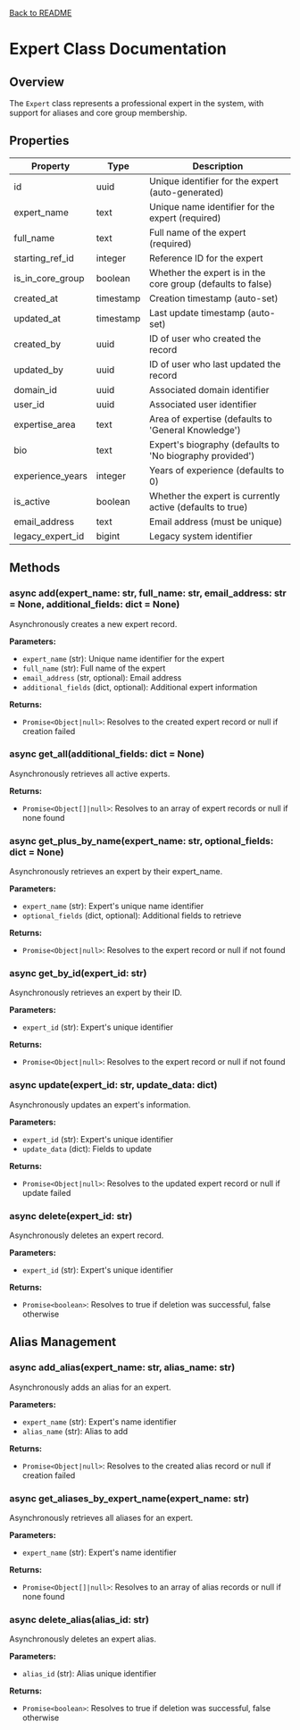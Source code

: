 [Back to README](../../README.md)

# Expert Class Documentation

## Overview
The `Expert` class represents a professional expert in the system, with support for aliases and core group membership.

## Properties

| Property | Type | Description |
|----------|------|-------------|
| id | uuid | Unique identifier for the expert (auto-generated) |
| expert_name | text | Unique name identifier for the expert (required) |
| full_name | text | Full name of the expert (required) |
| starting_ref_id | integer | Reference ID for the expert |
| is_in_core_group | boolean | Whether the expert is in the core group (defaults to false) |
| created_at | timestamp | Creation timestamp (auto-set) |
| updated_at | timestamp | Last update timestamp (auto-set) |
| created_by | uuid | ID of user who created the record |
| updated_by | uuid | ID of user who last updated the record |
| domain_id | uuid | Associated domain identifier |
| user_id | uuid | Associated user identifier |
| expertise_area | text | Area of expertise (defaults to 'General Knowledge') |
| bio | text | Expert's biography (defaults to 'No biography provided') |
| experience_years | integer | Years of experience (defaults to 0) |
| is_active | boolean | Whether the expert is currently active (defaults to true) |
| email_address | text | Email address (must be unique) |
| legacy_expert_id | bigint | Legacy system identifier |

## Methods

### async add(expert_name: str, full_name: str, email_address: str = None, additional_fields: dict = None)
Asynchronously creates a new expert record.

**Parameters:**
- `expert_name` (str): Unique name identifier for the expert
- `full_name` (str): Full name of the expert
- `email_address` (str, optional): Email address
- `additional_fields` (dict, optional): Additional expert information

**Returns:**
- `Promise<Object|null>`: Resolves to the created expert record or null if creation failed

### async get_all(additional_fields: dict = None)
Asynchronously retrieves all active experts.

**Returns:**
- `Promise<Object[]|null>`: Resolves to an array of expert records or null if none found

### async get_plus_by_name(expert_name: str, optional_fields: dict = None)
Asynchronously retrieves an expert by their expert_name.

**Parameters:**
- `expert_name` (str): Expert's unique name identifier
- `optional_fields` (dict, optional): Additional fields to retrieve

**Returns:**
- `Promise<Object|null>`: Resolves to the expert record or null if not found

### async get_by_id(expert_id: str)
Asynchronously retrieves an expert by their ID.

**Parameters:**
- `expert_id` (str): Expert's unique identifier

**Returns:**
- `Promise<Object|null>`: Resolves to the expert record or null if not found

### async update(expert_id: str, update_data: dict)
Asynchronously updates an expert's information.

**Parameters:**
- `expert_id` (str): Expert's unique identifier
- `update_data` (dict): Fields to update

**Returns:**
- `Promise<Object|null>`: Resolves to the updated expert record or null if update failed

### async delete(expert_id: str)
Asynchronously deletes an expert record.

**Parameters:**
- `expert_id` (str): Expert's unique identifier

**Returns:**
- `Promise<boolean>`: Resolves to true if deletion was successful, false otherwise

## Alias Management

### async add_alias(expert_name: str, alias_name: str)
Asynchronously adds an alias for an expert.

**Parameters:**
- `expert_name` (str): Expert's name identifier
- `alias_name` (str): Alias to add

**Returns:**
- `Promise<Object|null>`: Resolves to the created alias record or null if creation failed

### async get_aliases_by_expert_name(expert_name: str)
Asynchronously retrieves all aliases for an expert.

**Parameters:**
- `expert_name` (str): Expert's name identifier

**Returns:**
- `Promise<Object[]|null>`: Resolves to an array of alias records or null if none found

### async delete_alias(alias_id: str)
Asynchronously deletes an expert alias.

**Parameters:**
- `alias_id` (str): Alias unique identifier

**Returns:**
- `Promise<boolean>`: Resolves to true if deletion was successful, false otherwise 